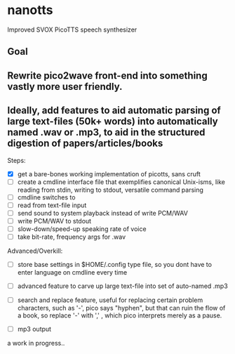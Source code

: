 nanotts
=======

Improved SVOX PicoTTS speech synthesizer


Goal 
----- 
Rewrite pico2wave front-end into something vastly more user friendly. 
-----
Ideally, add features to aid automatic parsing of large text-files (50k+ words) into automatically named .wav or .mp3, to aid in the structured digestion of papers/articles/books
-----


Steps: 
- [x] get a bare-bones working implementation of picotts, sans cruft
- [ ] create a cmdline interface file that exemplifies canonical Unix-isms, like reading from stdin, writing to stdout, versatile command parsing
- [ ] cmdline switches to 
- [ ] read from text-file input
- [ ] send sound to system playback instead of write PCM/WAV
- [ ] write PCM/WAV to stdout
- [ ] slow-down/speed-up speaking rate of voice
- [ ] take bit-rate, frequency args for .wav 

Advanced/Overkill:
- [ ] store base settings in $HOME/.config type file, so you dont have to enter language on cmdline every time
- [ ] advanced feature to carve up large text-file into set of auto-named .mp3
- [ ] search and replace feature, useful for replacing certain problem characters, such as '-', pico says "hyphen", but that can ruin the flow of a book, so replace '-' with ',' , which pico interprets merely as a pause.
- [ ] mp3 output 


a work in progress..
